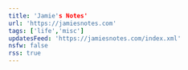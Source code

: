 ```yaml
---
title: 'Jamie's Notes'
url: 'https://jamiesnotes.com'
tags: ['life','misc']
updatesFeed: 'https://jamiesnotes.com/index.xml'
nsfw: false
rss: true
---
```

